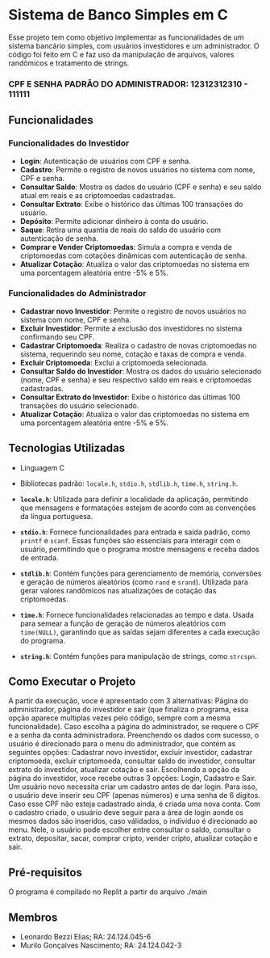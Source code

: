 # Sistema de Banco Simples em C

Esse projeto tem como objetivo implementar as funcionalidades de um sistema bancário simples, com usuários investidores e um administrador. O código foi feito em C e faz uso da manipulação de arquivos, valores randômicos e tratamento de strings.

### CPF E SENHA PADRÃO DO ADMINISTRADOR: 12312312310 - 111111

## Funcionalidades

### Funcionalidades do Investidor

- **Login**: Autenticação de usuários com CPF e senha.
- **Cadastro**: Permite o registro de novos usuários no sistema com nome, CPF e senha.
- **Consultar Saldo**: Mostra os dados do usuário (CPF e senha) e seu saldo atual em reais e as criptomoedas cadastradas.
- **Consultar Extrato**: Exibe o histórico das últimas 100 transações do usuário.
- **Depósito**: Permite adicionar dinheiro à conta do usuário.
- **Saque**: Retira uma quantia de reais do saldo do usuário com autenticação de senha.
- **Comprar e Vender Criptomoedas**: Simula a compra e venda de criptomoedas com cotações dinâmicas com autenticação de senha.
- **Atualizar Cotação**: Atualiza o valor das criptomoedas no sistema em uma porcentagem aleatória entre -5% e 5%.

### Funcionalidades do Administrador

- **Cadastrar novo Investidor**: Permite o registro de novos usuários no sistema com nome, CPF e senha.
- **Excluir Investidor**: Permite a exclusão dos investidores no sistema confirmando seu CPF.
- **Cadastrar Criptomoeda**: Realiza o cadastro de novas criptomoedas no sistema, requerindo seu nome, cotação e taxas de compra e venda.
- **Excluir Criptomoeda**: Exclui a criptomoeda selecionada.
- **Consultar Saldo do Investidor**: Mostra os dados do usuário selecionado (nome, CPF e senha) e seu respectivo saldo em reais e criptomoedas cadastradas.
- **Consultar Extrato do Investidor**: Exibe o histórico das últimas 100 transações do usuário selecionado.
- **Atualizar Cotação**: Atualiza o valor das criptomoedas no sistema em uma porcentagem aleatória entre -5% e 5%.

## Tecnologias Utilizadas

- Linguagem C
- Bibliotecas padrão: `locale.h`, `stdio.h`, `stdlib.h`, `time.h`, `string.h`.

- **`locale.h`**: Utilizada para definir a localidade da aplicação, permitindo que mensagens e formatações estejam de acordo com as convenções da língua portuguesa.

- **`stdio.h`**: Fornece funcionalidades para entrada e saída padrão, como `printf` e `scanf`. Essas funções são essenciais para interagir com o usuário, permitindo que o programa mostre mensagens e receba dados de entrada.

- **`stdlib.h`**: Contém funções para gerenciamento de memória, conversões e geração de números aleatórios (como `rand` e `srand`). Utilizada para gerar valores randômicos nas atualizações de cotação das criptomoedas.

- **`time.h`**: Fornece funcionalidades relacionadas ao tempo e data. Usada para semear a função de geração de números aleatórios com `time(NULL)`, garantindo que as saídas sejam diferentes a cada execução do programa.

- **`string.h`**: Contém funções para manipulação de strings, como `strcspn`.

## Como Executar o Projeto

A partir da execução, voce é apresentado com 3 alternativas: Página do administrador, página do investidor e sair (que finaliza o programa, essa opção aparece multiplas vezes pelo código, sempre com a mesma funcionalidade).
Caso escolha a página do administrador, se requere o CPF e a senha da conta administradora. Preenchendo os dados com sucesso, o usuário é direcionado para o menu do administrador, que contém as seguintes opções: Cadastrar novo investidor, excluir investidor, cadastrar criptomoeda, excluir criptomoeda, consultar saldo do investidor, consultar extrato do investidor, atualizar cotação e sair.
Escolhendo a opção da página do investidor, voce recebe outras 3 opções: Login, Cadastro e Sair. Um usuário novo necessita criar um cadastro antes de dar login. Para isso, o usuário deve inserir seu CPF (apenas números) e uma senha de 6 dígitos. Caso esse CPF não esteja cadastrado ainda, é criada uma nova conta. Com o cadastro criado, o usuário deve seguir para a área de login aonde os mesmos dados são inseridos, caso válidados, o indivíduo é direcionado ao menu. Nele, o usuário pode escolher entre consultar o saldo, consultar o extrato, depositar, sacar, comprar cripto, vender cripto, atualizar cotação e sair.


## Pré-requisitos

O programa é compilado no Replit a partir do arquivo ./main

## Membros

- Leonardo Bezzi Elias; RA: 24.124.045-6
- Murilo Gonçalves Nascimento; RA: 24.124.042-3
